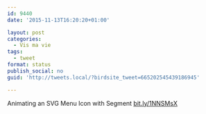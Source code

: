 ```yaml
---
id: 9440
date: '2015-11-13T16:20:20+01:00'

layout: post
categories:
  - Vis ma vie
tags:
  - tweet
format: status
publish_social: no
guid: 'http://tweets.local/?birdsite_tweet=665202545439186945'

---
```


Animating an SVG Menu Icon with Segment [bit.ly/1NNSMsX](http://bit.ly/1NNSMsX)